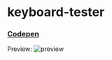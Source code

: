 # keyboard-tester

### [Codepen](https://codepen.io/rucker122/pen/OJvMNav)

Preview: 
![preview](https://github.com/rucker122/keyboard-tester/assets/32698711/4dbf81aa-0f88-4606-adc6-d49d98a2966b)
